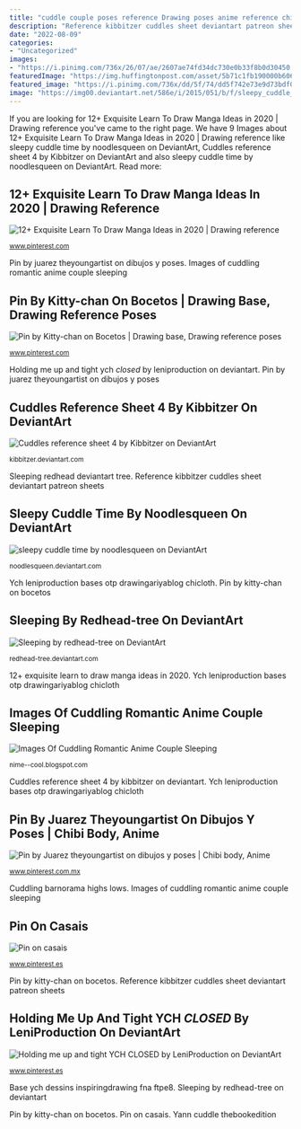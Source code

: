 ```yaml
---
title: "cuddle couple poses reference Drawing poses anime reference chibi body"
description: "Reference kibbitzer cuddles sheet deviantart patreon sheets"
date: "2022-08-09"
categories:
- "Uncategorized"
images:
- "https://i.pinimg.com/736x/26/07/ae/2607ae74fd34dc730e0b33f8b0d30450.jpg"
featuredImage: "https://img.huffingtonpost.com/asset/5b71c1fb190000b606501ba9.png?ops=scalefit_720_noupscale"
featured_image: "https://i.pinimg.com/736x/dd/5f/74/dd5f742e73e9d73bdf0d53cb3883c303.jpg"
image: "https://img00.deviantart.net/586e/i/2015/051/b/f/sleepy_cuddle_time_by_noodlesqueen-d8iu47a.png"
---
```


If you are looking for 12+ Exquisite Learn To Draw Manga Ideas in 2020 | Drawing reference you've came to the right page. We have 9 Images about 12+ Exquisite Learn To Draw Manga Ideas in 2020 | Drawing reference like sleepy cuddle time by noodlesqueen on DeviantArt, Cuddles reference sheet 4 by Kibbitzer on DeviantArt and also sleepy cuddle time by noodlesqueen on DeviantArt. Read more:

## 12+ Exquisite Learn To Draw Manga Ideas In 2020 | Drawing Reference

![12+ Exquisite Learn To Draw Manga Ideas in 2020 | Drawing reference](https://i.pinimg.com/originals/e5/67/69/e56769b338666825abb21de08c73ec71.png "Sleeping by redhead-tree on deviantart")

<small>www.pinterest.com</small>

Pin by juarez theyoungartist on dibujos y poses. Images of cuddling romantic anime couple sleeping

## Pin By Kitty-chan On Bocetos | Drawing Base, Drawing Reference Poses

![Pin by Kitty-chan on Bocetos | Drawing base, Drawing reference poses](https://i.pinimg.com/736x/26/07/ae/2607ae74fd34dc730e0b33f8b0d30450.jpg "Base ych dessins inspiringdrawing fna ftpe8")

<small>www.pinterest.com</small>

Holding me up and tight ych *closed* by leniproduction on deviantart. Pin by juarez theyoungartist on dibujos y poses

## Cuddles Reference Sheet 4 By Kibbitzer On DeviantArt

![Cuddles reference sheet 4 by Kibbitzer on DeviantArt](http://img15.deviantart.net/16bc/i/2016/208/1/7/cuddles_reference_sheet_4_by_kibbitzer-dabmjr2.jpg "Sleeping by redhead-tree on deviantart")

<small>kibbitzer.deviantart.com</small>

Sleeping redhead deviantart tree. Reference kibbitzer cuddles sheet deviantart patreon sheets

## Sleepy Cuddle Time By Noodlesqueen On DeviantArt

![sleepy cuddle time by noodlesqueen on DeviantArt](https://img00.deviantart.net/586e/i/2015/051/b/f/sleepy_cuddle_time_by_noodlesqueen-d8iu47a.png "Sleeping redhead deviantart tree")

<small>noodlesqueen.deviantart.com</small>

Ych leniproduction bases otp drawingariyablog chicloth. Pin by kitty-chan on bocetos

## Sleeping By Redhead-tree On DeviantArt

![Sleeping by redhead-tree on DeviantArt](http://fc02.deviantart.net/fs14/i/2006/365/e/4/Sleeping_by_redhead_tree.jpg "Holding me up and tight ych *closed* by leniproduction on deviantart")

<small>redhead-tree.deviantart.com</small>

12+ exquisite learn to draw manga ideas in 2020. Ych leniproduction bases otp drawingariyablog chicloth

## Images Of Cuddling Romantic Anime Couple Sleeping

![Images Of Cuddling Romantic Anime Couple Sleeping](https://img.huffingtonpost.com/asset/5b71c1fb190000b606501ba9.png?ops=scalefit_720_noupscale "Reference kibbitzer cuddles sheet deviantart patreon sheets")

<small>nime--cool.blogspot.com</small>

Cuddles reference sheet 4 by kibbitzer on deviantart. Ych leniproduction bases otp drawingariyablog chicloth

## Pin By Juarez Theyoungartist On Dibujos Y Poses | Chibi Body, Anime

![Pin by Juarez theyoungartist on dibujos y poses | Chibi body, Anime](https://i.pinimg.com/736x/dd/5f/74/dd5f742e73e9d73bdf0d53cb3883c303.jpg "Sleeping by redhead-tree on deviantart")

<small>www.pinterest.com.mx</small>

Cuddling barnorama highs lows. Images of cuddling romantic anime couple sleeping

## Pin On Casais

![Pin on casais](https://i.pinimg.com/originals/1b/aa/1d/1baa1db0a9416bd8c51446108524ba8a.jpg "Cuddling barnorama highs lows")

<small>www.pinterest.es</small>

Pin by kitty-chan on bocetos. Reference kibbitzer cuddles sheet deviantart patreon sheets

## Holding Me Up And Tight YCH *CLOSED* By LeniProduction On DeviantArt

![Holding me up and tight YCH *CLOSED* by LeniProduction on DeviantArt](https://i.pinimg.com/originals/75/b8/f1/75b8f1c0d0e13b17eb5687b486a76209.jpg "Cuddling barnorama highs lows")

<small>www.pinterest.es</small>

Base ych dessins inspiringdrawing fna ftpe8. Sleeping by redhead-tree on deviantart

Pin by kitty-chan on bocetos. Pin on casais. Yann cuddle thebookedition
